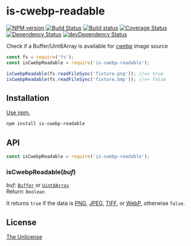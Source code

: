 # is-cwebp-readable

[![NPM version](https://img.shields.io/npm/v/is-cwebp-readable.svg)](https://www.npmjs.com/package/is-cwebp-readable)
[![Build Status](https://travis-ci.org/shinnn/is-cwebp-readable.svg?branch=master)](https://travis-ci.org/shinnn/is-cwebp-readable)
[![Build status](https://ci.appveyor.com/api/projects/status/lrfe3hgtupsg45l1?svg=true)](https://ci.appveyor.com/project/ShinnosukeWatanabe/is-cwebp-readable)
[![Coverage Status](https://img.shields.io/coveralls/shinnn/is-cwebp-readable.svg)](https://coveralls.io/github/shinnn/is-cwebp-readable)
[![Dependency Status](https://img.shields.io/david/shinnn/is-cwebp-readable.svg?label=deps)](https://david-dm.org/shinnn/is-cwebp-readable)
[![devDependency Status](https://img.shields.io/david/dev/shinnn/is-cwebp-readable.svg?label=devDeps)](https://david-dm.org/shinnn/is-cwebp-readable#info=devDependencies)

Check if a Buffer/Uint8Array is available for [cwebp](https://developers.google.com/speed/webp/docs/cwebp) image source

```javascript
const fs = require('fs');
const isCwebpReadable = require('is-cwebp-readable');

isCwebpReadable(fs.readFileSync('fixture.png')); //=> true
isCwebpReadable(fs.readFileSync('fixture.bmp')); //=> false
```

## Installation

[Use npm.](https://docs.npmjs.com/cli/install)

```sh
npm install is-cwebp-readable
```

## API

```javascript
const isCwebpReadable = require('is-cwebp-readable');
```

### isCwebpReadable(*buf*)

*buf*: [`Buffer`](https://nodejs.org/api/buffer.html#buffer_class_buffer) or [`Uint8Array`](https://www.khronos.org/registry/typedarray/specs/latest/#TYPEDARRAYS)  
Return: `Boolean`

It returns `true` if the data is [PNG](https://wikipedia.org/wiki/Portable_Network_Graphics), [JPEG](https://wikipedia.org/wiki/JPEG), [TIFF](https://wikipedia.org/wiki/Tagged_Image_File_Format), or [WebP](https://wikipedia.org/wiki/WebP), otherwise `false`.

## License

[The Unlicense](./LICENSE)
